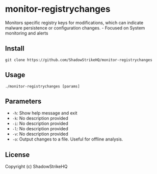 # monitor-registrychanges
Monitors specific registry keys for modifications, which can indicate malware persistence or configuration changes. - Focused on System monitoring and alerts

## Install
`git clone https://github.com/ShadowStrikeHQ/monitor-registrychanges`

## Usage
`./monitor-registrychanges [params]`

## Parameters
- `-h`: Show help message and exit
- `-k`: No description provided
- `-i`: No description provided
- `-l`: No description provided
- `-v`: No description provided
- `-o`: Output changes to a file. Useful for offline analysis.

## License
Copyright (c) ShadowStrikeHQ
